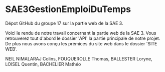 # SAE3GestionEmploiDuTemps
Dépot GitHub du groupe 17 sur la partie web de la SAE 3.

Voici le rendu de notre travail concernant la partie web de la SAE 3.
Vous retrouverez tout d'abord le dossier 'API' la partie principale de notre projet.
De plus nous avons conçu les prémices du site web dans le dossier 'SITE WEB'.

NEIL NIMALARAJ Colins, FOUQUEROLLE Thomas, BALLESTER Loryne, LOISEL Quentin, BACHELIER Mathéo
